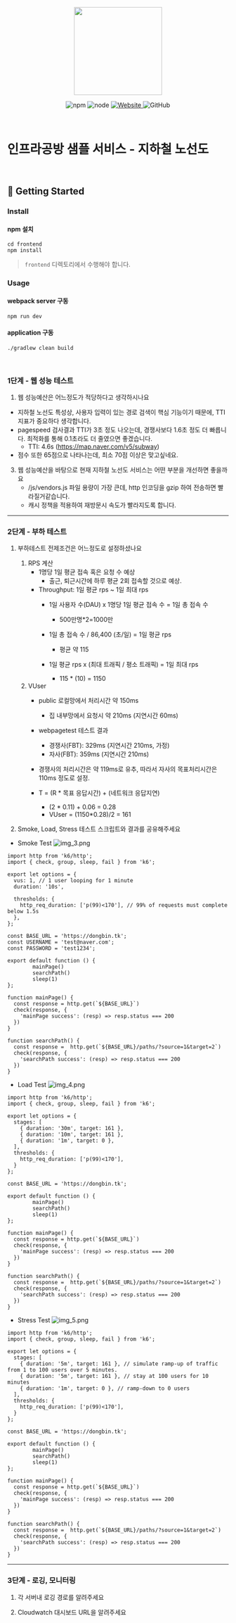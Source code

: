 <p align="center">
    <img width="200px;" src="https://raw.githubusercontent.com/woowacourse/atdd-subway-admin-frontend/master/images/main_logo.png"/>
</p>
<p align="center">
  <img alt="npm" src="https://img.shields.io/badge/npm-%3E%3D%205.5.0-blue">
  <img alt="node" src="https://img.shields.io/badge/node-%3E%3D%209.3.0-blue">
  <a href="https://edu.nextstep.camp/c/R89PYi5H" alt="nextstep atdd">
    <img alt="Website" src="https://img.shields.io/website?url=https%3A%2F%2Fedu.nextstep.camp%2Fc%2FR89PYi5H">
  </a>
  <img alt="GitHub" src="https://img.shields.io/github/license/next-step/atdd-subway-service">
</p>

<br>

# 인프라공방 샘플 서비스 - 지하철 노선도

<br>

## 🚀 Getting Started

### Install
#### npm 설치
```
cd frontend
npm install
```
> `frontend` 디렉토리에서 수행해야 합니다.

### Usage
#### webpack server 구동
```
npm run dev
```
#### application 구동
```
./gradlew clean build
```
<br>


### 1단계 - 웹 성능 테스트
1. 웹 성능예산은 어느정도가 적당하다고 생각하시나요
- 지하철 노선도 특성상, 사용자 입력이 있는 경로 검색이 핵심 기능이기 때문에, TTI 지표가 중요하다 생각합니다.
- pagespeed 검사결과 TTI가 3초 정도 나오는데, 경쟁사보다 1.6초 정도 더 빠릅니다. 최적화를 통해 0.1초라도 더 줄였으면 좋겠습니다.
  - TTI: 4.6s (https://map.naver.com/v5/subway)
- 점수 또한 65점으로 나타나는데, 최소 70점 이상은 맞고싶네요.

3. 웹 성능예산을 바탕으로 현재 지하철 노선도 서비스는 어떤 부분을 개선하면 좋을까요
   - /js/vendors.js 파일 용량이 가장 큰데, http 인코딩을 gzip 하여 전송하면 빨라질거같습니다.
   - 캐시 정책을 적용하여 재방문시 속도가 빨라지도록 합니다. 
---

### 2단계 - 부하 테스트 
1. 부하테스트 전제조건은 어느정도로 설정하셨나요
   1. RPS 계산 
      - 1명당 1일 평균 접속 혹은 요청 수 예상
          - 출근, 퇴근시간에 하루 평균 2회 접속할 것으로 예상.
      - Throughput: 1일 평균 rps ~ 1일 최대 rps
          - 1일 사용자 수(DAU) x 1명당 1일 평균 접속 수 = 1일 총 접속 수
              - 500만명*2=1000만

          - 1일 총 접속 수 / 86,400 (초/일) = 1일 평균 rps
              - 평균 약 115

          - 1일 평균 rps x (최대 트래픽 / 평소 트래픽) = 1일 최대 rps
              - 115 * (10) = 1150
   2. VUser
      - public 로컬망에서 처리시간 약 150ms
        - 집 내부망에서 요청시 약 210ms (지연시간 60ms)
      - webpagetest 테스트 결과
        - 경쟁사(FBT): 329ms (지연시간 210ms, 가정)
        - 자사(FBT): 359ms (지연시간 210ms)
      - 경쟁사의 처리시간은 약 119ms로 유추, 따라서 자사의 목표처리시간은 110ms 정도로 설정.
      
      - T = (R * 목표 응답시간) + (네트워크 응답지연)
        - (2 * 0.11) + 0.06 = 0.28 
        - VUser = (1150*0.28)/2 = 161


2. Smoke, Load, Stress 테스트 스크립트와 결과를 공유해주세요

- Smoke Test
![img_3.png](img_3.png)
``` shell
import http from 'k6/http';
import { check, group, sleep, fail } from 'k6';

export let options = {
  vus: 1, // 1 user looping for 1 minute
  duration: '10s',

  thresholds: {
    http_req_duration: ['p(99)<170'], // 99% of requests must complete below 1.5s
  },
};

const BASE_URL = 'https://dongbin.tk';
const USERNAME = 'test@naver.com';
const PASSWORD = 'test1234';

export default function () {
        mainPage()
        searchPath()
        sleep(1)
};

function mainPage() {
  const response = http.get(`${BASE_URL}`)
  check(response, {
    'mainPage success': (resp) => resp.status === 200
  })
}

function searchPath() {
  const response =  http.get(`${BASE_URL}/paths/?source=1&target=2`)
  check(response, {
    'searchPath success': (resp) => resp.status === 200
  })
}

```

- Load Test
![img_4.png](img_4.png)
```shell
import http from 'k6/http';
import { check, group, sleep, fail } from 'k6';

export let options = {
  stages: [
    { duration: '30m', target: 161 }, 
    { duration: '10m', target: 161 }, 
    { duration: '1m', target: 0 }, 
  ],
  thresholds: {
    http_req_duration: ['p(99)<170'],
  }
};

const BASE_URL = 'https://dongbin.tk';

export default function () {
        mainPage()
        searchPath()
        sleep(1)
};

function mainPage() {
  const response = http.get(`${BASE_URL}`)
  check(response, {
    'mainPage success': (resp) => resp.status === 200
  })
}

function searchPath() {
  const response =  http.get(`${BASE_URL}/paths/?source=1&target=2`)
  check(response, {
    'searchPath success': (resp) => resp.status === 200
  })
}
```

- Stress Test
![img_5.png](img_5.png)
```shell
import http from 'k6/http';
import { check, group, sleep, fail } from 'k6';

export let options = {
  stages: [
    { duration: '5m', target: 161 }, // simulate ramp-up of traffic from 1 to 100 users over 5 minutes.
    { duration: '5m', target: 161 }, // stay at 100 users for 10 minutes
    { duration: '1m', target: 0 }, // ramp-down to 0 users
  ],
  thresholds: {
    http_req_duration: ['p(99)<170'],
  }
};

const BASE_URL = 'https://dongbin.tk';

export default function () {
        mainPage()
        searchPath()
        sleep(1)
};

function mainPage() {
  const response = http.get(`${BASE_URL}`)
  check(response, {
    'mainPage success': (resp) => resp.status === 200
  })
}

function searchPath() {
  const response =  http.get(`${BASE_URL}/paths/?source=1&target=2`)
  check(response, {
    'searchPath success': (resp) => resp.status === 200
  })
}
```
---

### 3단계 - 로깅, 모니터링
1. 각 서버내 로깅 경로를 알려주세요

2. Cloudwatch 대시보드 URL을 알려주세요
